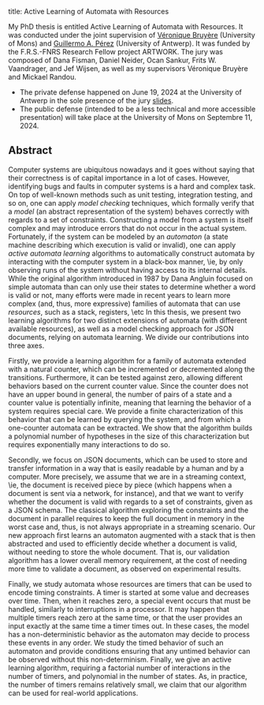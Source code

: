 title: Active Learning of Automata with Resources

My PhD thesis is entitled Active Learning of Automata with Resources.
It was conducted under the joint supervision of
[Véronique Bruyère](https://web.umons.ac.be/fs-informatique/equipes/veronique-bruyere/)
(University of Mons) and
[Guillermo A. Pérez](https://gaperez64.github.io/) (University of Antwerp).
It was funded by the F.R.S.-FNRS Research Fellow project ARTWORK.
The jury was composed of Dana Fisman, Daniel Neider, Ocan Sankur, Frits W. Vaandrager,
and Jef Wijsen, as well as my supervisors Véronique Bruyère and Mickael Randou.

  * The private defense happened on June 19, 2024 at the University of Antwerp
  in the sole presence of the jury [slides](resources/talks/2024/private.pdf).
  * The public defense (intended to be a less technical and more accessible presentation) will take place at the University of Mons on Septembre 11, 2024.
  <!-- * The public defense (intended to be a less technical and more accessible presentation) happened at the University of Mons on Septembre 11, 2024 [LINK TO SLIDES HERE]. -->
  <!-- * The manuscript is accessible [LINK]. -->

## Abstract

Computer systems are ubiquitous nowadays and it goes without saying that their
correctness is of capital importance in a lot of cases.
However, identifying bugs and faults in computer systems is a hard and
complex task.
On top of well-known methods such as unit testing, integration testing, and so
on, one can apply *model checking* techniques, which
formally verify that a *model* (an abstract representation of the system)
behaves correctly with regards to a set of constraints.
Constructing a model from a system is itself complex and may introduce errors
that do not occur in the actual system.
Fortunately, if the system can be modeled by an *automaton* (a state machine
describing which execution is valid or invalid), one can apply
*active automata learning* algorithms to automatically construct
automata by interacting with the computer system in a black-box manner, \ie, by
only observing runs of the system without having access to its internal details.
While the original algorithm introduced in 1987 by Dana Angluin focused on
simple automata than can only use their
states to determine whether a word is valid or not, many efforts were made in
recent years to learn more complex (and, thus, more expressive) families of
automata that can use *resources*, such as a stack, registers, \etc
In this thesis, we present two learning algorithms for two distinct extensions
of automata (with different available resources), as well as a model checking
approach for JSON documents, relying on automata learning.
We divide our contributions into three axes.

Firstly, we provide a learning algorithm for a family of automata extended with a
natural counter, which can be incremented or decremented along the transitions.
Furthermore, it can be tested against zero, allowing different behaviors based
on the current counter value.
Since the counter does not have an upper bound in general, the number
of pairs of a state and a counter value is potentially infinite, meaning that
learning the behavior of a system requires special care.
We provide a finite characterization of this behavior that can be learned by
querying the system, and from which a one-counter automata can be extracted.
We show that the algorithm builds a polynomial number of hypotheses in the size
of this characterization but requires exponentially many interactions to do so.

Secondly, we focus on JSON documents, which can be used to store and transfer
information in a way that is easily readable by a human and by a computer.
More precisely, we assume that we are in a streaming context, \ie, the document
is received piece by piece (which happens when a document is sent via a network,
for instance), and that we want to verify whether the document is valid with
regards to a set of constraints, given as a JSON schema.
The classical algorithm exploring the constraints and the document in parallel
requires to keep the full document in memory in the worst case and, thus,
is not always appropriate in a streaming scenario.
Our new approach first learns an automaton augmented with a stack that is then
abstracted and used to efficiently decide whether a document is valid, without
needing to store the whole document.
That is, our validation algorithm has a lower overall memory requirement, at the
cost of needing more time to validate a document, as observed on experimental
results.

Finally, we study automata whose resources are timers that can be used to encode
timing constraints.
A timer is started at some value and decreases over time.
Then, when it reaches zero, a special event occurs that must be handled,
similarly to interruptions in a processor.
It may happen that multiple timers reach zero at the same time, or that the
user provides an input exactly at the same time a timer times out.
In these cases, the model has a non-deterministic behavior as the automaton
may decide to process these events in any order.
We study the timed behavior of such an automaton and provide conditions
ensuring that any untimed behavior can be observed without this non-determinism.
Finally, we give an active learning algorithm, requiring a factorial number
of interactions in the number of timers, and polynomial in the number of states.
As, in practice, the number of timers remains relatively small, we claim that
our algorithm can be used for real-world applications.